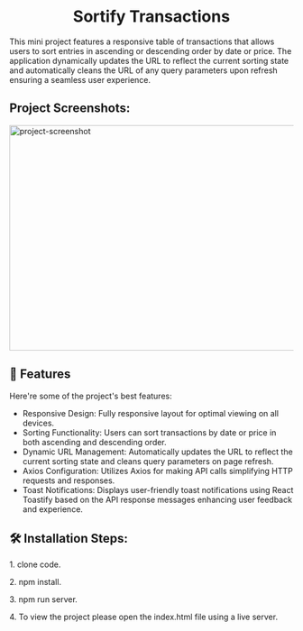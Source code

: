 <h1 align="center" id="title">Sortify Transactions</h1>

<p id="description">This mini project features a responsive table of transactions that allows users to sort entries in ascending or descending order by date or price. The application dynamically updates the URL to reflect the current sorting state and automatically cleans the URL of any query parameters upon refresh ensuring a seamless user experience.</p>

<h2>Project Screenshots:</h2>

<img src="https://i.postimg.cc/G2Tf6fYy/js-final-task.png" alt="project-screenshot" width="800" height="400/">

<h2>🧐 Features</h2>

Here're some of the project's best features:

- Responsive Design: Fully responsive layout for optimal viewing on all devices.
- Sorting Functionality: Users can sort transactions by date or price in both ascending and descending order.
- Dynamic URL Management: Automatically updates the URL to reflect the current sorting state and cleans query parameters on page refresh.
- Axios Configuration: Utilizes Axios for making API calls simplifying HTTP requests and responses.
- Toast Notifications: Displays user-friendly toast notifications using React Toastify based on the API response messages enhancing user feedback and experience.

<h2>🛠️ Installation Steps:</h2>

<p>1. clone code.</p>

<p>2. npm install.</p>

<p>3. npm run server.</p>

<p>4. To view the project please open the index.html file using a live server.</p>
